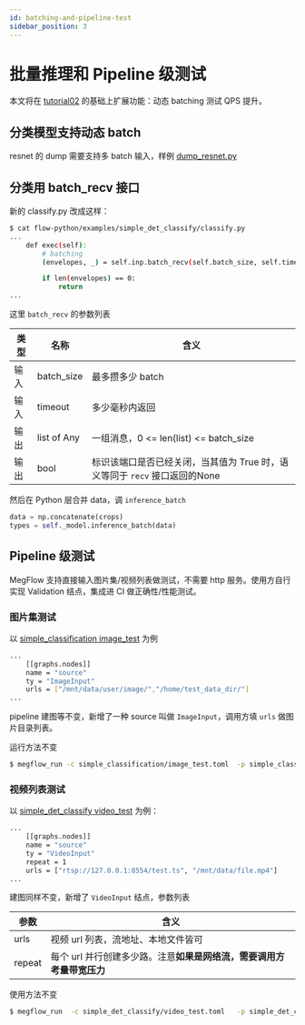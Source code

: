 ```yaml
---
id: batching-and-pipeline-test
sidebar_position: 3
---
```


# 批量推理和 Pipeline 级测试

本文将在 [tutorial02](02-det-attr.zh.md) 的基础上扩展功能：动态 batching 测试 QPS 提升。

## 分类模型支持动态 batch

resnet 的 dump 需要支持多 batch 输入，样例 [dump_resnet.py](https://github.com/MegEngine/MegFlow/blob/master/flow-python/examples/misc/dump_resnet.py)

## 分类用 batch_recv 接口

新的 classify.py 改成这样：
```bash
$ cat flow-python/examples/simple_det_classify/classify.py
...
    def exec(self):
        # batching
        (envelopes, _) = self.inp.batch_recv(self.batch_size, self.timeout)

        if len(envelopes) == 0:
            return
...
```
这里 `batch_recv` 的参数列表

| 类型 | 名称 | 含义 |
| -----  | ------ | -----  |
| 输入 | batch_size | 最多攒多少 batch |  
| 输入 | timeout | 多少毫秒内返回 |
| 输出 | list of Any | 一组消息，0 <= len(list) <= batch_size |
| 输出 | bool | 标识该端口是否已经关闭，当其值为 True 时，语义等同于 `recv` 接口返回的None |


然后在 Python 层合并 data，调 `inference_batch`
```Python
data = np.concatenate(crops)
types = self._model.inference_batch(data)
```

## Pipeline 级测试
MegFlow 支持直接输入图片集/视频列表做测试，不需要 http 服务。使用方自行实现 Validation 结点，集成进 CI 做正确性/性能测试。

### 图片集测试
以 [simple_classification image_test](https://github.com/MegEngine/MegFlow/blob/master/flow-python/examples/simple_classification/image_test.toml) 为例
```bash
...
    [[graphs.nodes]]
    name = "source"
    ty = "ImageInput"
    urls = ["/mnt/data/user/image/","/home/test_data_dir/"]
...
```
pipeline 建图等不变，新增了一种 source 叫做 `ImageInput`，调用方填 `urls` 做图片目录列表。

运行方法不变
```bash
$ megflow_run -c simple_classification/image_test.toml  -p simple_classification
```

### 视频列表测试
以 [simple_det_classify video_test](https://github.com/MegEngine/MegFlow/blob/master/flow-python/examples/simple_det_classify/video_test.toml) 为例：
```bash
...
    [[graphs.nodes]]
    name = "source"
    ty = "VideoInput"
    repeat = 1
    urls = ["rtsp://127.0.0.1:8554/test.ts", "/mnt/data/file.mp4"]
...
```

建图同样不变，新增了 `VideoInput` 结点，参数列表

| 参数 | 含义 |
| -----  | ------ |
| urls | 视频 url 列表，流地址、本地文件皆可 |  
| repeat | 每个 url 并行创建多少路。注意**如果是网络流，需要调用方考量带宽压力** |

使用方法不变
```bash
$ megflow_run  -c simple_det_classify/video_test.toml   -p simple_det_classify
```
